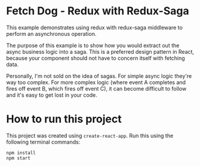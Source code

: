# Fetch Dog - Redux with Redux-Saga

This example demonstrates using redux with redux-saga middleware to perform 
an asynchronous operation.  

The purpose of this example is to show how you would extract out the async business logic into a saga.  This is a preferred
design pattern in React, because your component should not have to concern itself with fetching data.

Personally, I'm not sold on the idea of sagas.  For simple async logic they're way too complex.  For more complex logic 
(where event A completes and fires off event B, which fires off event C), it can become difficult to follow and it's easy
to get lost in your code.

# How to run this project
This project was created using `create-react-app`.  Run this using the following terminal commands:
```
npm install
npm start
```
